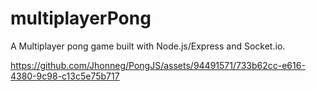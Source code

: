 # multiplayerPong

A Multiplayer pong game built with Node.js/Express and Socket.io.

https://github.com/Jhonneg/PongJS/assets/94491571/733b62cc-e616-4380-9c98-c13c5e75b717

